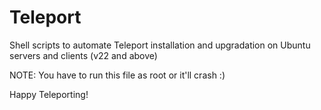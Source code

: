 # Teleport
Shell scripts to automate Teleport installation and upgradation
on Ubuntu servers and clients (v22 and above)

NOTE: You have to run this file as root or it'll crash :)

Happy Teleporting!
